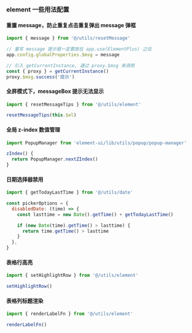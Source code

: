 ### element 一些用法配置
#### 重置 message，防止重复点击重复弹出 message 弹框
```js
import { message } from '@/utils/resetMessage'

// 重写 message 提示框一定要放在 app.use(ElementPlus) 之后
app.config.globalProperties.$msg = message

// 引入 getCurrentInstance, 通过 proxy.$msg 来调用
const { proxy } = getCurrentInstance()
proxy.$msg.success('提示')
```

#### 全屏模式下，messageBox 提示无法显示
```js
import { resetMessageTips } from '@/utils/element'

resetMessageTips(this.$el)
```

#### 全局 z-index 数值管理
```js
import PopupManager from 'element-ui/lib/utils/popup/popup-manager'

zIndex() {
  return PopupManager.nextZIndex()
}
```

#### 日期选择器禁用
```js
import { getTodayLastTime } from '@/utils/date'

const pickerOptions = {
  disabledDate: (time) => {
    const lasttime = new Date().getTime() + getTodayLastTime()

    if (new Date(time).getTime() > lasttime) {
      return time.getTime() > lasttime
    }
  },
}
```

#### 表格行高亮
```js
import { setHighlightRow } from '@/utils/element'

setHighlightRow()
```

#### 表格列标题渲染
```js
import { renderLabelFn } from '@/utils/element'

renderLabelFn()
```